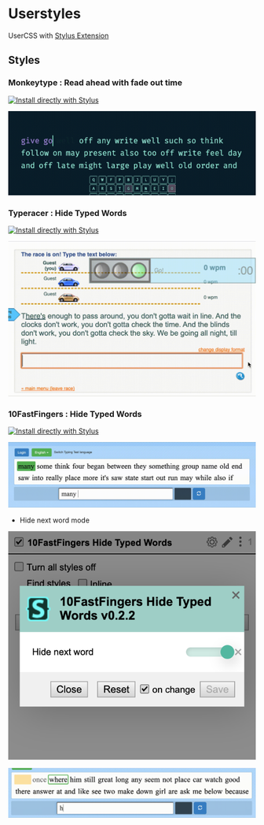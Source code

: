 # Userstyles

UserCSS with [Stylus Extension](https://github.com/openstyles/stylus/)

## Styles

### Monkeytype : Read ahead with fade out time

[![Install directly with Stylus](https://img.shields.io/badge/Install%20directly%20with-Stylus-00adad.svg)](https://raw.githubusercontent.com/narze/userscripts/master/userstyles/monkeytype-readahead-fadeout.user.css)

![Monkeytype : Read ahead with fade out time](./monkeytype-readahead-fadeout.gif)

### Typeracer : Hide Typed Words

[![Install directly with Stylus](https://img.shields.io/badge/Install%20directly%20with-Stylus-00adad.svg)](https://raw.githubusercontent.com/narze/userscripts/master/userstyles/typeracer.user.css)

![Typeracer : Hide Typed Words](./typeracer.gif)

### 10FastFingers : Hide Typed Words

[![Install directly with Stylus](https://img.shields.io/badge/Install%20directly%20with-Stylus-00adad.svg)](https://raw.githubusercontent.com/narze/userscripts/master/userstyles/10fastfingers.user.css)

![10FastFingers : Hide Typed Words](./10fastfingers.gif)

- Hide next word mode

![10FastFingers : Toggle Hide Next Word](./10fastfingers-hidenextword.png)

![10FastFingers : Hide Next Word Mode](./10fastfingers-hidenextword.gif)
